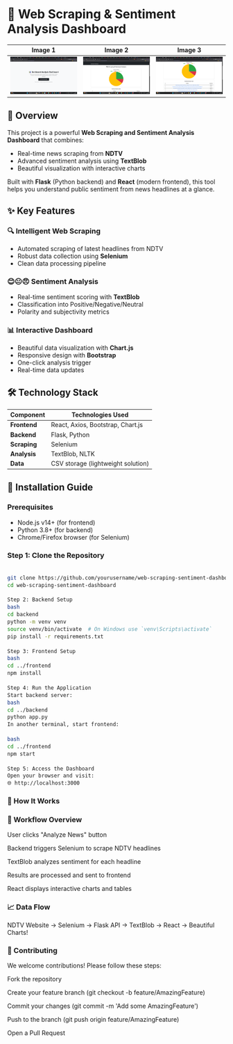 # 🌟 Web Scraping & Sentiment Analysis Dashboard

| Image 1 | Image 2 | Image 3 |
|---------|---------|---------|
| ![HeroSection](start.png) | ![Dashboard](dashboard.png) | ![Sentiment](sentiment.png) |


## 📌 Overview

This project is a powerful **Web Scraping and Sentiment Analysis Dashboard** that combines:
- Real-time news scraping from **NDTV**
- Advanced sentiment analysis using **TextBlob**
- Beautiful visualization with interactive charts

Built with **Flask** (Python backend) and **React** (modern frontend), this tool helps you understand public sentiment from news headlines at a glance.

## ✨ Key Features

### 🔍 Intelligent Web Scraping
- Automated scraping of latest headlines from NDTV
- Robust data collection using **Selenium**
- Clean data processing pipeline

### 😊😐😠 Sentiment Analysis
- Real-time sentiment scoring with **TextBlob**
- Classification into Positive/Negative/Neutral
- Polarity and subjectivity metrics

### 📊 Interactive Dashboard
- Beautiful data visualization with **Chart.js**
- Responsive design with **Bootstrap**
- One-click analysis trigger
- Real-time data updates

## 🛠️ Technology Stack

| Component       | Technologies Used                          |
|-----------------|-------------------------------------------|
| **Frontend**    | React, Axios, Bootstrap, Chart.js         |
| **Backend**     | Flask, Python                             |
| **Scraping**    | Selenium                                  |
| **Analysis**    | TextBlob, NLTK                            |
| **Data**        | CSV storage (lightweight solution)        |

## 🚀 Installation Guide

### Prerequisites
- Node.js v14+ (for frontend)
- Python 3.8+ (for backend)
- Chrome/Firefox browser (for Selenium)

### Step 1: Clone the Repository
```bash

git clone https://github.com/yourusername/web-scraping-sentiment-dashboard.git
cd web-scraping-sentiment-dashboard

Step 2: Backend Setup
bash
cd backend
python -m venv venv
source venv/bin/activate  # On Windows use `venv\Scripts\activate`
pip install -r requirements.txt

Step 3: Frontend Setup
bash
cd ../frontend
npm install

Step 4: Run the Application
Start backend server:
bash
cd ../backend
python app.py
In another terminal, start frontend:

bash
cd ../frontend
npm start

Step 5: Access the Dashboard
Open your browser and visit:
🌐 http://localhost:3000

```

### 🎯 How It Works
### 🔄 Workflow Overview

User clicks "Analyze News" button

Backend triggers Selenium to scrape NDTV headlines

TextBlob analyzes sentiment for each headline

Results are processed and sent to frontend

React displays interactive charts and tables

### 📈 Data Flow

NDTV Website → Selenium → Flask API → TextBlob → React → Beautiful Charts!

### 🤝 Contributing

We welcome contributions! Please follow these steps:

Fork the repository

Create your feature branch (git checkout -b feature/AmazingFeature)

Commit your changes (git commit -m 'Add some AmazingFeature')

Push to the branch (git push origin feature/AmazingFeature)

Open a Pull Request
